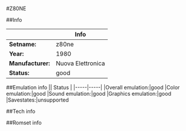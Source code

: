 #Z80NE

##Info

||Info|
|-----|-----|
|**Setname:**|z80ne
|**Year:**|1980
|**Manufacturer:**|Nuova Elettronica
|**Status:**|good

##Emulation info
|| Status |
|-----|-----|
|Overall emulation:|good
|Color emulation:|good
|Sound emulation:|good
|Graphics emulation:|good
|Savestates:|unsupported

##Tech info

##Romset info

<!--- START OF EDITED COMMENT DO NOT TOUCH TEXT ABOVE-->
